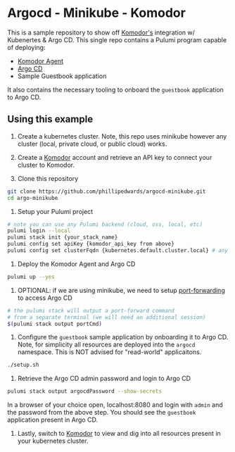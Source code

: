 # Argocd - Minikube - Komodor

This is a sample repository to show off [Komodor's](https://komodor.io) integration w/ Kubenertes & Argo CD. This single repo contains a Pulumi program capable of deploying:

- [Komodor Agent](https://github.com/komodorio/helm-charts/tree/master/charts/komodor-agent)
- [Argo CD](https://github.com/argoproj/argo-helm/tree/main/charts/argo-cd)
- Sample Guestbook application

It also contains the necessary tooling to onboard the `guestbook` application to Argo CD.

## Using this example

1. Create a kubernetes cluster. Note, this repo uses minikube however any cluster (local, private cloud, or public cloud) works.

1. Create a [Komodor](https://app.komodor.com) account and retrieve an API key to connect your cluster to Komodor.

1. Clone this repository

```bash
git clone https://github.com/phillipedwards/argocd-minikube.git
cd argo-minikube
```

1. Setup your Pulumi project

```bash
# note you can use any Pulumi backend (cloud, oss, local, etc)
pulumi login --local 
pulumi stack init {your_stack_name}
pulumi config set apiKey {komodor_api_key from above}
pulumi config set clusterFqdn {kubernetes.default.cluster.local} # any FQDN is valid
```

1. Deploy the Komodor Agent and Argo CD

```bash
pulumi up --yes
```

1. OPTIONAL: if we are using minikube, we need to setup [port-forwarding](https://kubernetes.io/docs/tasks/access-application-cluster/port-forward-access-application-cluster/#forward-a-local-port-to-a-port-on-the-pod) to access Argo CD

```bash
# the pulumi stack will output a port-forward command
# from a separate terminal (we will need an additional session)
$(pulumi stack output portCmd)
```

1. Configure the `guestbook` sample application by onboarding it to Argo CD. Note, for simplicity all resources are deployed into the `argocd` namespace. This is NOT advised for "read-world" applicaitons.

```bash
./setup.sh
```

1. Retrieve the Argo CD admin password and login to Argo CD

```bash
pulumi stack output argocdPassword --show-secrets
```

In a browser of your choice open, localhost:8080 and login with `admin` and the password from the above step. You should see the `guestbook` application present in Argo CD.

1. Lastly, switch to [Komodor](https://app.komodor.com) to view and dig into all resources present in your kubernetes cluster.
